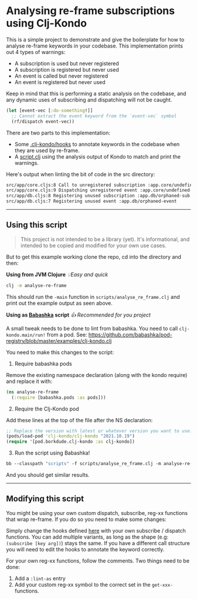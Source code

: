 # Analysing re-frame subscriptions using Clj-Kondo

This is a simple project to demonstrate and give the boilerplate for how to
analyse re-frame keywords in your codebase. This implementation prints out 4
types of warnings:

- A subscription is used but never registered
- A subscription is registered but never used
- An event is called but never registered
- An event is registered but never used

Keep in mind that this is performing a static analysis on the codebase, and any
dynamic uses of subscribing and dispatching will not be caught.

```clojure
(let [event-vec [:do-something!]]
  ;; Cannot extract the event keyword from the `event-vec` symbol
  (rf/dispatch event-vec)) 
```

There are two parts to this implementation:

- Some [.clj-kondo/hooks](https://github.com/yannvanhalewyn/kondo-register-keyword/blob/master/.clj-kondo/hooks/re_frame2.clj)
  to annotate keywords in the codebase when they are used by re-frame.
- A [script.clj](https://github.com/yannvanhalewyn/kondo-register-keyword/blob/master/scripts/lint.clj)
  using the analysis output of Kondo to match and print the warnings.

Here's output when linting the bit of code in the src directory:

``` sh
src/app/core.cljs:8 Call to unregistered subscription :app.core/undefined-sub
src/app/core.cljs:9 Dispatching unregistered event :app.core/undefined-event
src/app/db.cljs:8 Registering unused subscription :app.db/orphaned-sub
src/app/db.cljs:7 Registering unused event :app.db/orphaned-event
```

---

## Using this script

> This project is not intended to be a library (yet). It's informational, and
> intended to be copied and modified for your own use cases.

But to get this example working clone the repo, cd into the directory and then:

**Using from JVM Clojure**  _💡Easy and quick_

``` sh
clj -m analyse-re-frame
```

This should run the `-main` function in `scripts/analyse_re_frame.clj` and print
out the example output as seen above.

**Using as [Babashka](https://github.com/babashka/babashka) script** _👍 Recommended for you project_

A small tweak needs to be done to lint from babashka. You need to call
`clj-kondo.main/run!` from a pod. See:
https://github.com/babashka/pod-registry/blob/master/examples/clj-kondo.clj

You need to make this changes to the script:

1. Require babashka pods

Remove the existing namespace declaration (along with the kondo require) and
replace it with:

```clojure
(ns analyse-re-frame
  (:require [babashka.pods :as pods]))
```

2. Require the Clj-Kondo pod

Add these lines at the top of the file after the NS declaration:

```clojure
;; Replace the version with latest or whatever version you want to use.
(pods/load-pod 'clj-kondo/clj-kondo "2021.10.19") 
(require '[pod.borkdude.clj-kondo :as clj-kondo])
```

3. Run the script using Babashka!

``` clojure
bb --classpath "scripts" -f scripts/analyse_re_frame.clj -m analyse-re-frame/-main
```

And you should get similar results.

---

## Modifying this script

You might be using your own custom dispatch, subscribe, reg-xx functions that
wrap re-frame. If you do so you need to make some changes:

Simply change the hooks defined
[here](https://github.com/yannvanhalewyn/analyze-re-frame-usage-with-clj-kondo/blob/master/scripts/analyse_re_frame.clj#L16)
with your own subscribe / dispatch functions. You can add multiple variants, as
long as the shape (e.g:`(subscribe [key arg])`) stays the same. If you have a
different call structure you will need to edit the hooks to annotate the keyword
correctly.

For your own reg-xx functions, follow the comments. Two things need to be done:

1. Add a `:lint-as` entry
2. Add your custom reg-xx symbol to the correct set in the `get-xxx-` functions.
